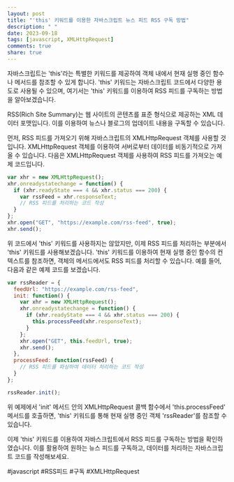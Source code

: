 ```yaml
---
layout: post
title: "'this' 키워드를 이용한 자바스크립트 뉴스 피드 RSS 구독 방법"
description: " "
date: 2023-09-18
tags: [javascript, XMLHttpRequest]
comments: true
share: true
---
```


자바스크립트는 'this'라는 특별한 키워드를 제공하여 객체 내에서 현재 실행 중인 함수나 메서드를 참조할 수 있게 합니다. 'this' 키워드는 자바스크립트 코드에서 다양한 용도로 사용될 수 있으며, 여기서는 'this' 키워드를 이용하여 RSS 피드를 구독하는 방법을 알아보겠습니다.

RSS(Rich Site Summary)는 웹 사이트의 콘텐츠를 표준 형식으로 제공하는 XML 데이터 포맷입니다. 이를 이용하여 뉴스나 블로그의 업데이트 내용을 구독할 수 있습니다.

먼저, RSS 피드를 가져오기 위해 자바스크립트의 XMLHttpRequest 객체를 사용할 것입니다. XMLHttpRequest 객체를 이용하여 서버로부터 데이터를 비동기적으로 가져올 수 있습니다. 다음은 XMLHttpRequest 객체를 사용하여 RSS 피드를 가져오는 예제 코드입니다.

```javascript
var xhr = new XMLHttpRequest();
xhr.onreadystatechange = function() {
  if (xhr.readyState === 4 && xhr.status === 200) {
    var rssFeed = xhr.responseText;
    // RSS 피드를 처리하는 코드 작성
  }
};
xhr.open("GET", "https://example.com/rss-feed", true);
xhr.send();
```

위 코드에서 'this' 키워드를 사용하지는 않았지만, 이제 RSS 피드를 처리하는 부분에서 'this' 키워드를 사용해보겠습니다. 'this' 키워드를 이용하여 현재 실행 중인 함수의 컨텍스트를 참조하면, 객체의 메서드에서도 RSS 피드를 처리할 수 있습니다. 예를 들어, 다음과 같은 예제 코드를 보겠습니다.

```javascript
var rssReader = {
  feedUrl: "https://example.com/rss-feed",
  init: function() {
    var xhr = new XMLHttpRequest();
    xhr.onreadystatechange = function() {
      if (xhr.readyState === 4 && xhr.status === 200) {
        this.processFeed(xhr.responseText);
      }
    };
    xhr.open("GET", this.feedUrl, true);
    xhr.send();
  },
  processFeed: function(rssFeed) {
    // RSS 피드를 파싱하여 데이터 처리하는 코드 작성
  }
};

rssReader.init();
```

위 예제에서 'init' 메서드 안의 XMLHttpRequest 콜백 함수에서 'this.processFeed' 메서드를 호출하면, 'this' 키워드를 통해 현재 실행 중인 객체 'rssReader'를 참조할 수 있습니다.

이제 'this' 키워드를 이용하여 자바스크립트에서 RSS 피드를 구독하는 방법을 확인하였습니다. 이를 활용하여 원하는 뉴스 피드를 구독하고, 데이터를 처리하는 자바스크립트 코드를 작성해보세요.

#javascript #RSS피드 #구독 #XMLHttpRequest